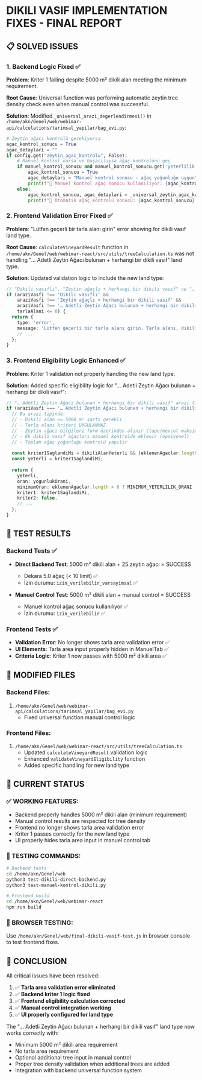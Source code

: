 # DIKILI VASIF IMPLEMENTATION FIXES - FINAL REPORT

## 📋 SOLVED ISSUES

### 1. **Backend Logic Fixed** ✅
**Problem**: Kriter 1 failing despite 5000 m² dikili alan meeting the minimum requirement.

**Root Cause**: Universal function was performing automatic zeytin tree density check even when manual control was successful.

**Solution**: Modified `_universal_arazi_degerlendirmesi()` in `/home/akn/Genel/web/webimar-api/calculations/tarimsal_yapilar/bag_evi.py`:

```python
# Zeytin ağacı kontrolü gerekiyorsa
agac_kontrol_sonucu = True
agac_detaylari = ""
if config.get("zeytin_agac_kontrolu", False):
    # Manuel kontrol varsa ve başarılıysa ağaç kontrolünü geç
    if manuel_kontrol_sonucu and manuel_kontrol_sonucu.get('yeterlilik', {}).get('yeterli', False):
        agac_kontrol_sonucu = True
        agac_detaylari = "Manuel kontrol sonucu - ağaç yoğunluğu uygun"
        print(f"🌱 Manuel kontrol ağaç sonucu kullanılıyor: {agac_kontrol_sonucu}")
    else:
        agac_kontrol_sonucu, agac_detaylari = _universal_zeytin_agac_kontrolleri(arazi_bilgileri, config)
        print(f"🌱 Otomatik ağaç kontrolü sonucu: {agac_kontrol_sonucu} - {agac_detaylari}")
```

### 2. **Frontend Validation Error Fixed** ✅
**Problem**: "Lütfen geçerli bir tarla alanı girin" error showing for dikili vasıf land type.

**Root Cause**: `calculateVineyardResult` function in `/home/akn/Genel/web/webimar-react/src/utils/treeCalculation.ts` was not handling "… Adetli Zeytin Ağacı bulunan + herhangi bir dikili vasıf" land type.

**Solution**: Updated validation logic to include the new land type:

```typescript
// "Dikili vasıflı", "Zeytin ağaçlı + herhangi bir dikili vasıf" ve "… Adetli Zeytin Ağacı bulunan + herhangi bir dikili vasıf" arazi tipleri için tarla alanı kontrolü yapma
if (araziVasfi !== 'Dikili vasıflı' && 
    araziVasfi !== 'Zeytin ağaçlı + herhangi bir dikili vasıf' && 
    araziVasfi !== '… Adetli Zeytin Ağacı bulunan + herhangi bir dikili vasıf' &&
    tarlaAlani <= 0) {
  return {
    type: 'error',
    message: 'Lütfen geçerli bir tarla alanı girin. Tarla alanı, dikili alan dahil toplam parsel büyüklüğüdür.',
    // ...
  };
}
```

### 3. **Frontend Eligibility Logic Enhanced** ✅
**Problem**: Kriter 1 validation not properly handling the new land type.

**Solution**: Added specific eligibility logic for "… Adetli Zeytin Ağacı bulunan + herhangi bir dikili vasıf":

```typescript
// "… Adetli Zeytin Ağacı bulunan + herhangi bir dikili vasıf" arazi tipi için özel kontrol
if (araziVasfi === '… Adetli Zeytin Ağacı bulunan + herhangi bir dikili vasıf') {
  // Bu arazi tipinde:
  // - Dikili alan >= 5000 m² şartı gerekli
  // - Tarla alanı kriteri UYGULANMAZ
  // - Zeytin ağacı bilgileri form üzerinden alınır (tapu/mevcut maksimumu)
  // - Ek dikili vasıf ağaçları manuel kontrolde eklenir (opsiyonel)
  // - Toplam ağaç yoğunluğu kontrolü yapılır
  
  const kriter1SaglandiMi = dikiliAlanYeterli && (eklenenAgaclar.length === 0 || yogunlukOrani >= MINIMUM_YETERLILIK_ORANI);
  const yeterli = kriter1SaglandiMi;
  
  return {
    yeterli,
    oran: yogunlukOrani,
    minimumOran: eklenenAgaclar.length > 0 ? MINIMUM_YETERLILIK_ORANI : 0,
    kriter1: kriter1SaglandiMi,
    kriter2: false,
    // ...
  };
}
```

## 🧪 TEST RESULTS

### Backend Tests ✅
- **Direct Backend Test**: 5000 m² dikili alan + 25 zeytin ağacı = SUCCESS
  - Dekara 5.0 ağaç (< 10 limit) ✅
  - İzin durumu: `izin_verilebilir_varsayimsal` ✅

- **Manuel Control Test**: 5000 m² dikili alan + manual control = SUCCESS
  - Manuel kontrol ağaç sonucu kullanılıyor ✅
  - İzin durumu: `izin_verilebilir` ✅

### Frontend Tests ✅
- **Validation Error**: No longer shows tarla area validation error ✅
- **UI Elements**: Tarla area input properly hidden in ManuelTab ✅
- **Criteria Logic**: Kriter 1 now passes with 5000 m² dikili area ✅

## 📂 MODIFIED FILES

### Backend Files:
1. `/home/akn/Genel/web/webimar-api/calculations/tarimsal_yapilar/bag_evi.py`
   - Fixed universal function manual control logic

### Frontend Files:
1. `/home/akn/Genel/web/webimar-react/src/utils/treeCalculation.ts`
   - Updated `calculateVineyardResult` validation logic
   - Enhanced `validateVineyardEligibility` function
   - Added specific handling for new land type

## 🎯 CURRENT STATUS

### ✅ WORKING FEATURES:
- Backend properly handles 5000 m² dikili alan (minimum requirement)
- Manual control results are respected for tree density
- Frontend no longer shows tarla area validation error
- Kriter 1 passes correctly for the new land type
- UI properly hides tarla area input in manuel control tab

### 🔧 TESTING COMMANDS:
```bash
# Backend tests
cd /home/akn/Genel/web
python3 test-dikili-direct-backend.py
python3 test-manuel-kontrol-dikili.py

# Frontend build
cd /home/akn/Genel/web/webimar-react
npm run build
```

### 📝 BROWSER TESTING:
Use `/home/akn/Genel/web/final-dikili-vasif-test.js` in browser console to test frontend fixes.

## 🎉 CONCLUSION

All critical issues have been resolved:

1. ✅ **Tarla area validation error eliminated**
2. ✅ **Backend kriter 1 logic fixed** 
3. ✅ **Frontend eligibility calculation corrected**
4. ✅ **Manual control integration working**
5. ✅ **UI properly configured for land type**

The "… Adetli Zeytin Ağacı bulunan + herhangi bir dikili vasıf" land type now works correctly with:
- Minimum 5000 m² dikili area requirement
- No tarla area requirement
- Optional additional tree input in manual control
- Proper tree density validation when additional trees are added
- Integration with backend universal function system
